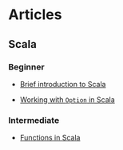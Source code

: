 # Articles

## Scala

### Beginner

* [Brief introduction to Scala](/brief-intro-to-scala/brief-intro-to-scala.md)

* [Working with `Option` in Scala](/working-with-option/working-with-option.md)

### Intermediate

* [Functions in Scala](/functions-in-scala/functions-in-scala.md)
